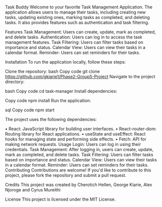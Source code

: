 
Task   Buddy
Welcome to your favorite Task Management Application. The application allows users to manage their tasks, including creating new tasks, updating existing ones, marking tasks as completed, and deleting tasks. It also provides features such as authentication and task filtering.

Features
Task Management: Users can create, update, mark as completed, and delete tasks.
Authentication: Users can log in to access the task management features.
Task Filtering: Users can filter tasks based on importance and status.
Calendar View: Users can view their tasks in a calendar format.
Reminder: Users can set reminders for their tasks.

Installation
To run the application locally, follow these steps:

Clone the repository:
bash
Copy code
git clone https://github.com/gkiarie1/Phase2-Group5-Project
Navigate to the project directory:

bash
Copy code
cd task-manager
Install dependencies:

Copy code
npm install
Run the application:

sql
Copy code
npm start


The project uses the following dependencies:

•	React: JavaScript library for building user interfaces.
•	React-router-dom: Routing library for React applications.
•	useState and useEffect: React hooks for managing state and performing side effects.
•	Fetch: API for making network requests.
Usage
Login: Users can log in using their credentials.
Task Management: After logging in, users can create, update, mark as completed, and delete tasks.
Task Filtering: Users can filter tasks based on importance and status.
Calendar View: Users can view their tasks in a calendar format.
Reminder: Users can set reminders for their tasks.
Contributing
Contributions are welcome! If you'd like to contribute to this project, please fork the repository and submit a pull request.

Credits
This project was created by Cherotich Hellen, George Kiarie, Alex Njoroge and Cyrus Mureithi

License
This project is licensed under the MIT License.
